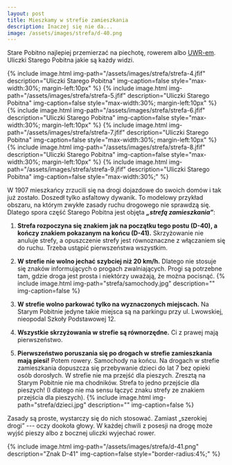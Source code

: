 ```yaml
---
layout: post
title: Mieszkamy w strefie zamieszkania
description: Inaczej się nie da...
image: /assets/images/strefa/d-40.png
---
```


Stare Pobitno najlepiej przemierzać na piechotę, rowerem albo [UWR-em](https://pl.wikipedia.org/wiki/Urz%C4%85dzenie_wspomagaj%C4%85ce_ruch). Uliczki Starego Pobitna jakie są każdy widzi.

{% include image.html img-path="/assets/images/strefa/strefa-4.jfif" description="Uliczki Starego Pobitna" img-caption=false style="max-width:30%; margin-left:10px" %}
{% include image.html img-path="/assets/images/strefa/strefa-5.jfif" description="Uliczki Starego Pobitna" img-caption=false style="max-width:30%; margin-left:10px" %}
{% include image.html img-path="/assets/images/strefa/strefa-6.jfif" description="Uliczki Starego Pobitna" img-caption=false style="max-width:30%; margin-left:10px" %}
{% include image.html img-path="/assets/images/strefa/strefa-7.jfif" description="Uliczki Starego Pobitna" img-caption=false style="max-width:30%; margin-left:10px" %}
{% include image.html img-path="/assets/images/strefa/strefa-8.jfif" description="Uliczki Starego Pobitna" img-caption=false style="max-width:30%; margin-left:10px" %}
{% include image.html img-path="/assets/images/strefa/strefa-9.jfif" description="Uliczki Starego Pobitna" img-caption=false style="max-width:30%;" %}

W 1907 mieszkańcy zrzucili się na drogi dojazdowe do swoich domów i tak już zostało. Doszedł tylko asfaltowy dywanik. To modelowy przykład obszaru, na którym zwykłe zasady ruchu drogowego nie sprawdzą się. Dlatego spora część Starego Pobitna jest objęta ***„strefą zamieszkania”***:

1. **Strefa rozpoczyna się znakiem jak na początku tego postu (D-40), a kończy znakiem pokazanym na końcu (D-41).** Skrzyżowanie nie anuluje strefy, a opuszczenie strefy jest równoznaczne z włączaniem się do ruchu. Trzeba ustąpić pierwszeństwa wszystkim.

2. **W strefie nie wolno jechać szybciej niż 20 km/h.** Dlatego nie stosuje się znaków informujących o progach zwalniających. Progi są potrzebne tam, gdzie droga jest prosta i niektórzy uważają, że można pocisnąć.
   {% include image.html img-path="strefa/samochody.jpg" description="" img-caption=false %}

3. **W strefie wolno parkować tylko na wyznaczonych miejscach.** Na Starym Pobitnie jedyne takie miejsca są na parkingu przy ul. Lwowskiej, nieopodal Szkoły Podstawowej 12.

4. **Wszystkie skrzyżowania w strefie są równorzędne.** Ci z prawej mają pierwszeństwo.

5. **Pierwszeństwo poruszania się po drogach w strefie zamieszkania mają piesi!** Potem rowery. Samochody na końcu. Na drogach w strefie zamieszkania dopuszcza się przebywanie dzieci do lat 7 bez opieki osób dorosłych. W strefie nie ma przejść dla pieszych. Zresztą na Starym Pobitnie nie ma chodników. Strefa to jedno przejście dla pieszych! (I dlatego nie ma sensu łączyć znaku strefy ze znakiem przejścia dla pieszych).
{% include image.html img-path="strefa/dzieci.jpg" description="" img-caption=false %}

Zasady są proste, wystarczy się do nich stosować. Zamiast „szerokiej drogi” --- oczy dookoła głowy. W każdej chwili z posesji na drogę może wyjść pieszy albo z bocznej uliczki wyjechać rower.

{% include image.html img-path="/assets/images/strefa/d-41.png" description="Znak D-41" img-caption=false style="border-radius:4%;" %}
